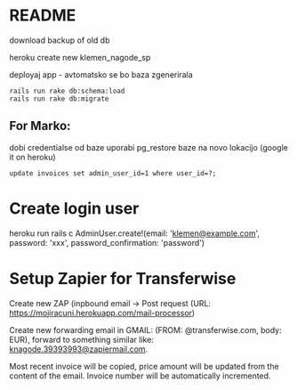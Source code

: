 # README

download backup of old db

heroku create new klemen_nagode_sp

deployaj app - avtomatsko se bo baza zgenerirala

```
rails run rake db:schema:load
rails run rake db:migrate
```


## For Marko:
dobi credentialse od baze
uporabi pg_restore baze na novo lokacijo (google it on heroku)

```
update invoices set admin_user_id=1 where user_id=?;
```



# Create login user

heroku run rails c
AdminUser.create!(email: 'klemen@example.com', password: 'xxx', password_confirmation: 'password')


# Setup Zapier for Transferwise

Create new ZAP (inpbound email -> Post request (URL: https://mojiracuni.herokuapp.com/mail-processor)

Create new forwarding email in GMAIL: (FROM: @transferwise.com, body: EUR), forward to something similar like: knagode.39393993@zapiermail.com. 

Most recent invoice will be copied, price amount will be updated from the content of the email. Invoice number will be automatically incremented. 




